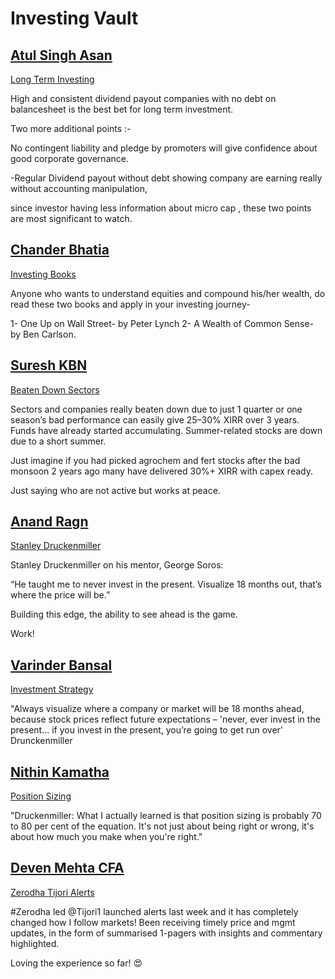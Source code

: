 # **Investing Vault**

## [Atul Singh Asan](https://x.com/Atulsingh_asan)
[Long Term Investing](https://x.com/investorniti/status/1937081329822093519)

High and consistent dividend payout companies with no debt on balancesheet is the best bet for long term investment.

Two more additional points :-

No contingent liability and pledge by promoters will give confidence about good corporate governance.

-Regular Dividend payout without debt showing company are earning really without accounting manipulation,

since investor having less information about micro cap , these two points are most significant to watch.

## [Chander Bhatia](https://x.com/ChanderBhatia01)
[Investing Books](https://x.com/ChanderBhatia01/status/1943319838832640502)

Anyone who wants to understand equities and compound his/her wealth, do read these two books and apply in your investing journey-

1- One Up on Wall Street- by Peter Lynch
2- A Wealth of Common Sense- by Ben Carlson.

## [Suresh KBN](https://x.com/SureshKBN)
[Beaten Down Sectors](https://x.com/SureshKBN/status/1954053211016359992)

Sectors and companies really beaten down due to just 1 quarter or one season’s bad performance can easily give 25–30% XIRR over 3 years. Funds have already started accumulating. Summer-related stocks are down due to a short summer.

Just imagine if you had picked agrochem and fert stocks after the bad monsoon 2 years ago many have delivered 30%+ XIRR with capex ready.

Just saying who are not active but works at peace.


## [Anand Ragn](https://x.com/anandragn)
[Stanley Druckenmiller](https://x.com/anandragn/status/1953630991773577600)

Stanley Druckenmiller on his mentor, George Soros:

“He taught me to never invest in the present. Visualize 18 months out, that’s where the price will be.”

Building this edge, the ability to see ahead is the game.

Work!


## [Varinder Bansal](https://x.com/varinder_bansal)
[Investment Strategy](https://x.com/varinder_bansal/status/1952965403447099557)

"Always visualize where a company or market will be 18 months ahead, because stock prices reflect future expectations – 'never, ever invest in the present... if you invest in the present, you’re going to get run over' Drunckenmiller

## [Nithin Kamatha](https://x.com/Nithin0dha)
[Position Sizing](https://x.com/Nithin0dha/status/1952690739118571991)

"Druckenmiller: What I actually learned is that position sizing is probably 70 to 80 per cent of the equation. It's not just about being right or wrong, it's about how much you make when you're right."

## [Deven Mehta CFA](https://x.com/devenmehta14)
[Zerodha Tijori Alerts](https://x.com/devenmehta14/status/1949698911708356671)

#Zerodha led
@Tijori1
launched alerts last week and it has completely changed how I follow markets! Been receiving timely price and mgmt updates, in the form of summarised 1-pagers with insights and commentary highlighted.

Loving the experience so far! 😍

